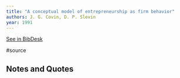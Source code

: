 ```yaml
---
title: "A conceptual model of entrepreneurship as firm behavior"
authors: J. G. Covin, D. P. Slevin
year: 1991
---
```

[See in BibDesk](x-bdsk://Covin-1991aa)

#source

## Notes and Quotes


